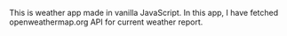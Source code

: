 This is weather app made in vanilla JavaScript.
In this app, I have fetched openweathermap.org API for current weather report.